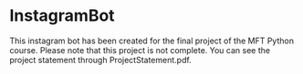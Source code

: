 # InstagramBot
This instagram bot has been created for the final project of the MFT Python course. Please note that this project is not complete. You can see the project statement through ProjectStatement.pdf.
